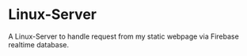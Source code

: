 # Linux-Server
A Linux-Server to handle request from my static webpage via Firebase realtime database. 
